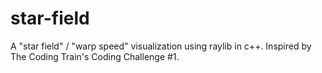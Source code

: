 # star-field
A "star field" / "warp speed" visualization using raylib in c++. Inspired by The Coding Train's Coding Challenge #1.
